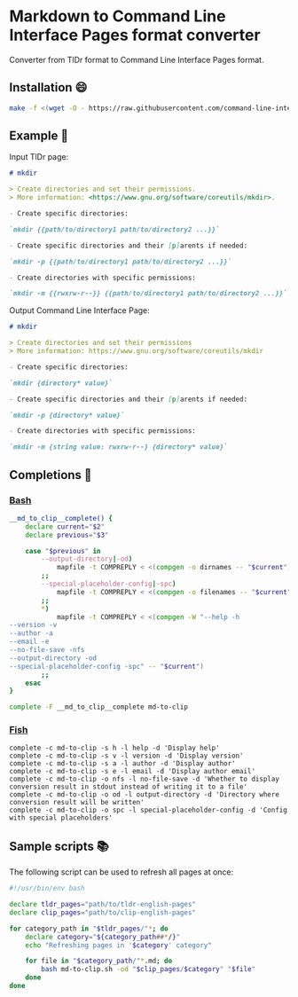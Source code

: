 # Markdown to Command Line Interface Pages format converter

Converter from TlDr format to Command Line Interface Pages format.

## Installation :smile:

```bash
make -f <(wget -O - https://raw.githubusercontent.com/command-line-interface-pages/v2-tooling/main/md-to-clip/makefile 2> /dev/null) remote-install
```

## Example :book:

Input TlDr page:

```md
# mkdir

> Create directories and set their permissions.
> More information: <https://www.gnu.org/software/coreutils/mkdir>.

- Create specific directories:

`mkdir {{path/to/directory1 path/to/directory2 ...}}`

- Create specific directories and their [p]arents if needed:

`mkdir -p {{path/to/directory1 path/to/directory2 ...}}`

- Create directories with specific permissions:

`mkdir -m {{rwxrw-r--}} {{path/to/directory1 path/to/directory2 ...}}`
```

Output Command Line Interface Page:

```md
# mkdir

> Create directories and set their permissions
> More information: https://www.gnu.org/software/coreutils/mkdir

- Create specific directories:

`mkdir {directory* value}`

- Create specific directories and their [p]arents if needed:

`mkdir -p {directory* value}`

- Create directories with specific permissions:

`mkdir -m {string value: rwxrw-r--} {directory* value}`
```

## Completions :pencil:

### [Bash][bash]

```bash
__md_to_clip__complete() {
    declare current="$2"
    declare previous="$3"

    case "$previous" in
        --output-directory|-od)
            mapfile -t COMPREPLY < <(compgen -o dirnames -- "$current")
        ;;
        --special-placeholder-config|-spc)
            mapfile -t COMPREPLY < <(compgen -o filenames -- "$current")
        ;;
        *)
            mapfile -t COMPREPLY < <(compgen -W "--help -h
--version -v
--author -a
--email -e
--no-file-save -nfs
--output-directory -od
--special-placeholder-config -spc" -- "$current")
        ;;
    esac
}

complete -F __md_to_clip__complete md-to-clip
```

[bash]: https://www.gnu.org/software/bash/manual/bash.html

### [Fish][fish]

```fish
complete -c md-to-clip -s h -l help -d 'Display help'
complete -c md-to-clip -s v -l version -d 'Display version'
complete -c md-to-clip -s a -l author -d 'Display author'
complete -c md-to-clip -s e -l email -d 'Display author email'
complete -c md-to-clip -o nfs -l no-file-save -d 'Whether to display conversion result in stdout instead of writing it to a file'
complete -c md-to-clip -o od -l output-directory -d 'Directory where conversion result will be written'
complete -c md-to-clip -o spc -l special-placeholder-config -d 'Config with special placeholders'
```

[fish]: https://fishshell.com/

## Sample scripts :books:

The following script can be used to refresh all pages at once:

```sh
#!/usr/bin/env bash

declare tldr_pages="path/to/tldr-english-pages"
declare clip_pages="path/to/clip-english-pages"

for category_path in "$tldr_pages/"*; do
    declare category="${category_path##*/}"
    echo "Refreshing pages in '$category' category"

    for file in "$category_path/"*.md; do
        bash md-to-clip.sh -od "$clip_pages/$category" "$file"
    done
done
```
